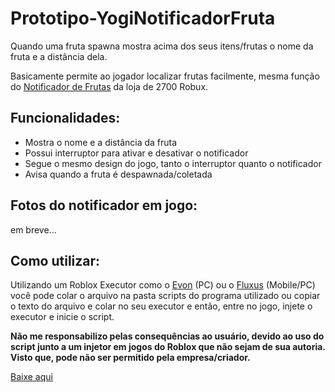 # Prototipo-YogiNotificadorFruta

Quando uma fruta spawna mostra acima dos seus itens/frutas o nome da fruta e a distância dela.

Basicamente permite ao jogador localizar frutas facilmente, mesma função do <a href="https://blox-fruits.fandom.com/wiki/Fruit_Notifier">Notificador de Frutas</a> da loja de 2700 Robux.

<h2>Funcionalidades:</h2>

* Mostra o nome e a distância da fruta
* Possui interruptor para ativar e desativar o notificador
* Segue o mesmo design do jogo, tanto o interruptor quanto o notificador
* Avisa quando a fruta é despawnada/coletada

<h2>Fotos do notificador em jogo:</h2>

em breve...

<h2>Como utilizar:</h2>

Utilizando um Roblox Executor como o <a target="_blank" href="https://evonexecutor.net/">Evon</a> (PC) ou o <a href="https://fluxteam.net/">Fluxus</a> (Mobile/PC) você pode colar o arquivo na pasta scripts do programa utilizado ou copiar o texto do arquivo e colar no seu executor e então, entre no jogo, injete o executor e inicie o script.

<b>Não me responsabilizo pelas consequências ao usuário, devido ao uso do script junto a um injetor em jogos do Roblox que não sejam de sua autoria. Visto que, pode não ser permitido pela empresa/criador.</b>

<a href="https://github.com/euyogi/Prototipo-YogiNotificadorFruta/releases/download/Download-here/YogiNotificadorFrutas.txt">Baixe aqui</a>
